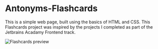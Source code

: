 # Antonyms-Flashcards
This is a simple web page, built using the basics of HTML and CSS. This Flashcards project was inspired by the projects I completed as part of the Jetbrains Acadamy Frontend track.


![Flashcards preview](https://user-images.githubusercontent.com/107747114/183847150-cbce2258-f57b-47f2-a1bf-239f33357c57.png)

